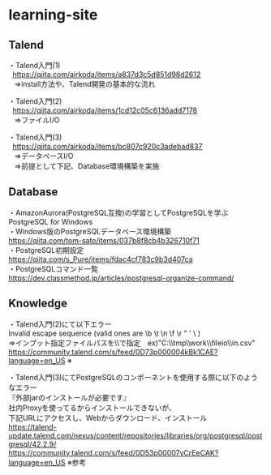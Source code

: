 # learning-site


## Talend
・Talend入門(1)   
&nbsp;&nbsp;<https://qiita.com/airkoda/items/a837d3c5d851d98d2612>  
&nbsp;&nbsp;&nbsp;⇒install方法や、Talend開発の基本的な流れ

・Talend入門(2)   
&nbsp;&nbsp;<https://qiita.com/airkoda/items/1cd12c05c6136add7178>  
&nbsp;&nbsp;&nbsp;⇒ファイルI/O

・Talend入門(3)   
&nbsp;&nbsp;<https://qiita.com/airkoda/items/bc807c920c3adebad837>  
&nbsp;&nbsp;&nbsp;⇒データベースI/O  
&nbsp;&nbsp;&nbsp;⇒前提として下記、Database環境構築を実施

## Database
・AmazonAurora(PostgreSQL互換)の学習としてPostgreSQLを学ぶ    
PostgreSQL for Windows   
・Windows版のPostgreSQLデータベース環境構築  
<https://qiita.com/tom-sato/items/037b8f8cb4b326710f71>  
・PostgreSQL初期設定  
<https://qiita.com/s_Pure/items/fdac4cf783c9b3d407ca>  
・PostgreSQLコマンド一覧  
<https://dev.classmethod.jp/articles/postgresql-organize-command/>  


## Knowledge
・Talend入門(2)にて以下エラー  
 Invalid escape sequence (valid ones are  \b  \t  \n  \f  \r  \"  \'  \\ )  
 ⇒インプット指定ファイルパスを\\\\で指定　ex)"C:\\\\tmp\\\\work\\\\fileio\\\\in.csv"
 <https://community.talend.com/s/feed/0D73p000004kBk1CAE?language=en_US> ※
 
・Talend入門(3)にてPostgreSQLのコンポーネントを使用する際に以下のようなエラー  
 『外部jarのインストールが必要です』  
 社内Proxyを使ってるからインストールできないが、  
 下記URLにアクセスし、Webからダウンロード、インストール  
<https://talend-update.talend.com/nexus/content/repositories/libraries/org/postgresql/postgresql/42.2.9/>  
<https://community.talend.com/s/feed/0D53p00007vCrEeCAK?language=en_US> ※参考






